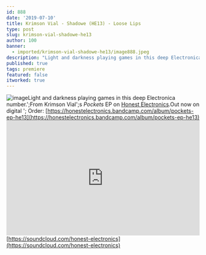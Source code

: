 ```yaml
---
id: 888
date: '2019-07-10'
title: Krimson Vial - Shadowe (HE13) - Loose Lips
type: post
slug: krimson-vial-shadowe-he13
author: 100
banner:
  - imported/krimson-vial-shadowe-he13/image888.jpeg
description: "Light and darkness playing games in this deep Electronica number.\_ From Krimson Vial's Pockets EP on Honest Electronics. Out now on digital – Order: https://honestelectronics.bandcamp.com/album/pockets-ep-he13 https://soundcloud.com/honest-electronics [...]Read More..."
published: true
tags: premiere
featured: false
itworked: true
---
```

![image](../imported/krimson-vial-shadowe-he13/image888.jpeg)Light and darkness playing games in this deep Electronica number.';From Krimson Vial';s _Pockets_ EP on [Honest Electronics](https://honestelectronics.bandcamp.com/).Out now on digital '; Order: [](https://honestelectronics.bandcamp.com/album/pockets-ep-he13)[https://honestelectronics.bandcamp.com/album/pockets-ep-he13](https://honestelectronics.bandcamp.com/album/pockets-ep-he13)<iframe width='100%' height='300' scrolling='no' frameborder='no' allow='autoplay' src='https://w.soundcloud.com/player/?url=https%3A//api.soundcloud.com/tracks/649178960&color=%23ff5500&auto_play=false&hide_related=false&show_comments=true&show_user=true&show_reposts=false&show_teaser=true'></iframe>[https://soundcloud.com/honest-electronics](https://soundcloud.com/honest-electronics)